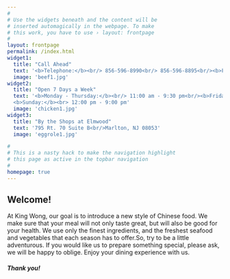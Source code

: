 ```yaml
---
#
# Use the widgets beneath and the content will be
# inserted automagically in the webpage. To make
# this work, you have to use › layout: frontpage
#
layout: frontpage
permalink: /index.html
widget1:
  title: "Call Ahead"
  text: '<b>Telephone:</b><br/> 856-596-8990<br/> 856-596-8895<br/><b>Fax:</b><br/> 856-596-8944'
  image: 'beef1.jpg'
widget2:
  title: "Open 7 Days a Week"
  text: '<b>Monday - Thursday:</b><br/> 11:00 am - 9:30 pm<br/><b>Friday & Saturday:</b><br> 11:00 am - 10:30 pm<br/>
  <b>Sunday:</b><br> 12:00 pm - 9:00 pm'
  image: 'chicken1.jpg'
widget3:
  title: "By the Shops at Elmwood"
  text: '795 Rt. 70 Suite B<br/>Marlton, NJ 08053'
  image: 'eggrole1.jpg'

#
# This is a nasty hack to make the navigation highlight
# this page as active in the topbar navigation
#
homepage: true
---
```

<div>
  <h2>Welcome!</h2>
  <p> At King Wong, our goal is to introduce a new style of Chinese food. We make sure that your meal will not only taste great, but will also be good for your health. We use only the finest ingredients, and the freshest seafood and vegetables that each season has to offer.So, try to be a little adventurous. If you would like us to prepare something special, please ask, we will be happy to oblige. Enjoy your dining experience with us.</p>
  <h5>Thank you!</h5>
</div>
